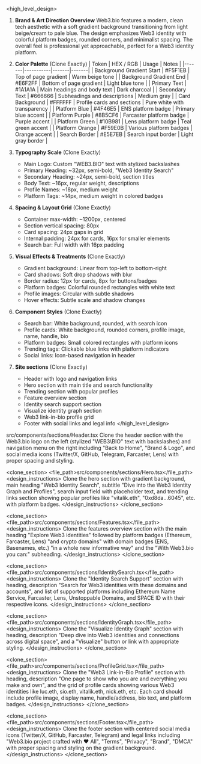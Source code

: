 <high_level_design>
1. **Brand & Art Direction Overview**
   Web3.bio features a modern, clean tech aesthetic with a soft gradient background transitioning from light beige/cream to pale blue. The design emphasizes Web3 identity with colorful platform badges, rounded corners, and minimalist spacing. The overall feel is professional yet approachable, perfect for a Web3 identity platform.

2. **Color Palette** (Clone Exactly)
   | Token | HEX / RGB | Usage | Notes |
   |-------|-----------|-------|-------|
   | Background Gradient Start | #F5F1EB | Top of page gradient | Warm beige tone |
   | Background Gradient End | #E6F2FF | Bottom of page gradient | Light blue tone |
   | Primary Text | #1A1A1A | Main headings and body text | Dark charcoal |
   | Secondary Text | #666666 | Subheadings and descriptions | Medium gray |
   | Card Background | #FFFFFF | Profile cards and sections | Pure white with transparency |
   | Platform Blue | #4F46E5 | ENS platform badge | Primary blue accent |
   | Platform Purple | #8B5CF6 | Farcaster platform badge | Purple accent |
   | Platform Green | #10B981 | Lens platform badge | Teal green accent |
   | Platform Orange | #F59E0B | Various platform badges | Orange accent |
   | Search Border | #E5E7EB | Search input border | Light gray border |

3. **Typography Scale** (Clone Exactly)
   * Main Logo: Custom "WEB3.BIO" text with stylized backslashes
   * Primary Heading: ~32px, semi-bold, "Web3 Identity Search"
   * Secondary Heading: ~24px, semi-bold, section titles
   * Body Text: ~16px, regular weight, descriptions
   * Profile Names: ~18px, medium weight
   * Platform Tags: ~14px, medium weight in colored badges

4. **Spacing & Layout Grid** (Clone Exactly)
   * Container max-width: ~1200px, centered
   * Section vertical spacing: 80px
   * Card spacing: 24px gaps in grid
   * Internal padding: 24px for cards, 16px for smaller elements
   * Search bar: Full width with 16px padding

5. **Visual Effects & Treatments** (Clone Exactly)
   * Gradient background: Linear from top-left to bottom-right
   * Card shadows: Soft drop shadows with blur
   * Border radius: 12px for cards, 8px for buttons/badges
   * Platform badges: Colorful rounded rectangles with white text
   * Profile images: Circular with subtle shadows
   * Hover effects: Subtle scale and shadow changes

6. **Component Styles** (Clone Exactly)
   * Search bar: White background, rounded, with search icon
   * Profile cards: White background, rounded corners, profile image, name, handle, bio
   * Platform badges: Small colored rectangles with platform icons
   * Trending tags: Clickable blue links with platform indicators
   * Social links: Icon-based navigation in header

7. **Site sections** (Clone Exactly)
   * Header with logo and navigation links
   * Hero section with main title and search functionality
   * Trending section with popular profiles
   * Feature overview section
   * Identity search support section
   * Visualize identity graph section
   * Web3 link-in-bio profile grid
   * Footer with social links and legal info
</high_level_design>

<sections>
<clone_section>
<file_path>src/components/sections/Header.tsx</file_path>
<design_instructions>
Clone the header section with the Web3.bio logo on the left (stylized "WEB3\BIO" text with backslashes) and navigation menu on the right including "Back to Home", "Brand & Logo", and social media icons (Twitter/X, GitHub, Telegram, Farcaster, Lens) with proper spacing and styling.
</design_instructions>
</clone_section>

<clone_section>
<file_path>src/components/sections/Hero.tsx</file_path>
<design_instructions>
Clone the hero section with gradient background, main heading "Web3 Identity Search", subtitle "Dive into the Web3 Identity Graph and Profiles", search input field with placeholder text, and trending links section showing popular profiles like "vitalik.eth", "0xd8da...6045", etc. with platform badges.
</design_instructions>
</clone_section>

<clone_section>
<file_path>src/components/sections/Features.tsx</file_path>
<design_instructions>
Clone the features overview section with the main heading "Explore Web3 identities" followed by platform badges (Ethereum, Farcaster, Lens) "and crypto domains" with domain badges (ENS, Basenames, etc.) "in a whole new informative way" and the "With Web3.bio you can:" subheading.
</design_instructions>
</clone_section>

<clone_section>
<file_path>src/components/sections/IdentitySearch.tsx</file_path>
<design_instructions>
Clone the "Identity Search Support" section with heading, description "Search for Web3 identities with these domains and accounts", and list of supported platforms including Ethereum Name Service, Farcaster, Lens, Unstoppable Domains, and SPACE ID with their respective icons.
</design_instructions>
</clone_section>

<clone_section>
<file_path>src/components/sections/IdentityGraph.tsx</file_path>
<design_instructions>
Clone the "Visualize Identity Graph" section with heading, description "Deep dive into Web3 identities and connections across digital space", and a "Visualize" button or link with appropriate styling.
</design_instructions>
</clone_section>

<clone_section>
<file_path>src/components/sections/ProfileGrid.tsx</file_path>
<design_instructions>
Clone the "Web3 Link-in-Bio Profile" section with heading, description "One page to show who you are and everything you make and own", and the grid of profile cards showing various Web3 identities like luc.eth, sio.eth, vitalik.eth, nick.eth, etc. Each card should include profile image, display name, handle/address, bio text, and platform badges.
</design_instructions>
</clone_section>

<clone_section>
<file_path>src/components/sections/Footer.tsx</file_path>
<design_instructions>
Clone the footer section with centered social media icons (Twitter/X, GitHub, Farcaster, Telegram) and legal links including "Web3.bio project crafted with ❤️ All", "Terms", "Privacy", "Brand", "DMCA" with proper spacing and styling on the gradient background.
</design_instructions>
</clone_section>
</sections>